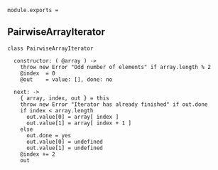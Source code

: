     module.exports =




## PairwiseArrayIterator

    class PairwiseArrayIterator

      constructor: ( @array ) ->
        throw new Error "Odd number of elements" if array.length % 2
        @index  = 0
        @out    = value: [], done: no

      next: ->
        { array, index, out } = this
        throw new Error "Iterator has already finished" if out.done
        if index < array.length
          out.value[0] = array[ index ]
          out.value[1] = array[ index + 1 ]
        else
          out.done = yes
          out.value[0] = undefined
          out.value[1] = undefined
        @index += 2
        out
